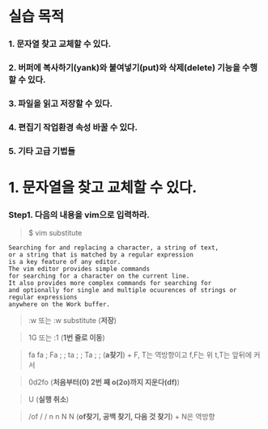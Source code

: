 # 실습 목적
### 1. 문자열 찾고 교체할 수 있다.
### 2. 버퍼에 복사하기(yank)와 붙여넣기(put)와 삭제(delete) 기능을 수행할 수 있다.
### 3. 파일을 읽고 저장할 수 있다.
### 4. 편집기 작업환경 속성 바꿀 수 있다.
### 5. 기타 고급 기법들


# 1. 문자열을 찾고 교체할 수 있다.
### Step1. 다음의 내용을 vim으로 입력하라.
> $ vim substitute
```
Searching for and replacing a character, a string of text, 
or a string that is matched by a regular expression 
is a key feature of any editor. 
The vim editor provides simple commands 
for searching for a character on the current line.
It also provides more complex commands for searching for 
and optionally for single and multiple ocuurences of strings or regular expressions 
anywhere on the Work buffer.
```
> :w 또는 :w substitute (**저장**)

> 1G 또는 :1  (**1번 줄로 이동**)

> fa fa ; Fa ; ; ta ; ; Ta ; ;  (**a찾기**) + F, T는 역방향이고 f,F는 위 t,T는 앞뒤에 커서

> 0d2fo  (**처음부터(0) 2번 째 o(2o)까지 지운다(df)**)

> U  (**실행 취소**)

> /of / / n n N N  (**of찾기, 공백 찾기, 다음 것 찾기**) + N은 역방향
